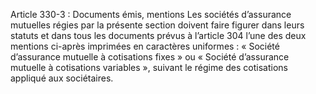 Article 330-3 : Documents émis, mentions
Les sociétés d’assurance mutuelles régies par la présente section doivent faire figurer dans leurs statuts et dans tous les documents prévus à l’article 304 l’une des deux mentions ci-après imprimées en caractères uniformes : « Société d’assurance mutuelle à cotisations fixes » ou « Société d’assurance mutuelle à cotisations variables », suivant le régime des cotisations appliqué aux sociétaires.